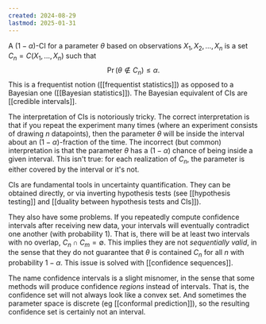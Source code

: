 ```yaml
---
created: 2024-08-29
lastmod: 2025-01-31
---
```


A $(1-\alpha)$-CI for a parameter $\theta$ based on observations $X_1, X_2,\dots,X_n$ is a set $C_n = C(X_1,\dots,X_n)$ such that
$$
 \Pr(\theta\notin C_n)\leq \alpha.
$$
This is a frequentist notion ([[frequentist statistics]]) as opposed to a Bayesian one ([[Bayesian statistics]]). The Bayesian equivalent of CIs are [[credible intervals]].

The interpretation of CIs is notoriously tricky. The correct interpretation is that if you repeat the experiment many times (where an experiment consists of drawing $n$ datapoints), then the parameter $\theta$ will be inside the interval about an $(1-\alpha)$-fraction of the time. The incorrect (but common) interpretation is that the parameter $\theta$ has a $(1-\alpha)$ chance of being inside a given interval. This isn't true: for each realization of $C_n$, the parameter is either covered by the interval or it's not. 

CIs are fundamental tools in uncertainty quantification. They can be obtained directly, or via inverting hypothesis tests (see [[hypothesis testing]] and [[duality between hypothesis tests and CIs]]). 

They also have some problems. If you repeatedly compute confidence intervals after receiving new data, your intervals will eventually contradict one another (with probability 1). That is, there will be at least two intervals with no overlap, $C_n \cap C_m =\emptyset$. This implies they are not _sequentially valid_, in the sense that they do not guarantee that $\theta$ is contained $C_n$ for all $n$ with probability $1-\alpha$. This issue is solved with [[confidence sequences]]. 

The name confidence intervals is a slight misnomer, in the sense that some methods will produce confidence _regions_ instead of intervals. That is, the confidence set will not always look like a convex set. And sometimes the parameter space is discrete (eg [[conformal prediction]]), so the resulting confidence set is certainly not an interval. 




